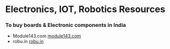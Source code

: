 # Electronics, IOT, Robotics Resources


### To buy boards & Electronic components in India

* Module143.com [module143.com](https://module143.com)
* robu.in [robu.in](https://robu.in)